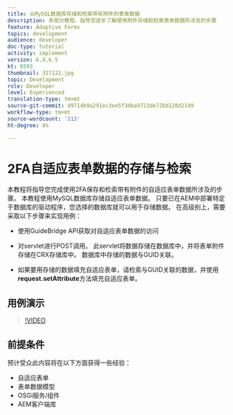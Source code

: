 ```yaml
---
title: 从MySQL数据库存储和检索带有附件的表单数据
description: 多部分教程，指导您逐步了解使用附件存储和检索表单数据所涉及的步骤
feature: Adaptive Forms
topics: development
audience: developer
doc-type: tutorial
activity: implement
version: 6.4,6.5
kt: 6593
thumbnail: 327122.jpg
topic: Development
role: Developer
level: Experienced
translation-type: tm+mt
source-git-commit: d9714b9a291ec3ee5f3dba9723de72bb120d2149
workflow-type: tm+mt
source-wordcount: '212'
ht-degree: 4%

---
```



# 2FA自适应表单数据的存储与检索

本教程将指导您完成使用2FA保存和检索带有附件的自适应表单数据所涉及的步骤。 本教程使用MySQL数据库存储自适应表单数据。 只要已在AEM中部署特定于数据库的驱动程序，您选择的数据库就可以用于存储数据。 在高级别上，需要采取以下步骤来实现用例：

* 使用GuideBridge API获取对自适应表单数据的访问

* 对servlet进行POST调用。 此servlet将数据存储在数据库中，并将表单附件存储在CRX存储库中。 数据库中存储的数据与GUID关联。

* 如果要用存储的数据填充自适应表单，请检索与GUID关联的数据，并使用&#x200B;**request.setAttribute**&#x200B;方法填充自适应表单。

## 用例演示

>[!VIDEO](https://video.tv.adobe.com/v/327122?quality=9&learn=on)

## 前提条件

预计受众此内容将在以下方面获得一些经验：

* 自适应表单
* 表单数据模型
* OSGi服务/组件
* AEM客户端库
